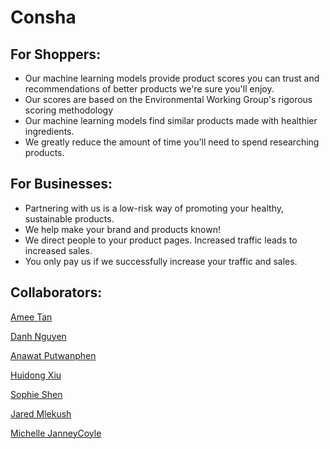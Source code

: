 # Consha

## For Shoppers:

- Our machine learning models provide product scores you can trust and recommendations of better products we're sure you'll enjoy.
- Our scores are based on the Environmental Working Group's rigorous scoring methodology
- Our machine learning models find similar products made with healthier ingredients.
- We greatly reduce the amount of time you'll need to spend researching products.

## For Businesses:
- Partnering with us is a low-risk way of promoting your healthy, sustainable products.
- We help make your brand and products known!
- We direct people to your product pages. Increased traffic leads to increased sales.
- You only pay us if we successfully increase your traffic and sales.



## Collaborators:

[Amee Tan](https://www.linkedin.com/in/ameetan/)

[Danh Nguyen](https://www.linkedin.com/in/danhnguyen01/)

[Anawat Putwanphen](https://www.linkedin.com/in/anawatp/)

[Huidong Xiu](https://www.linkedin.com/in/huidong-xu/)

[Sophie Shen](https://www.linkedin.com/in/sophie-shen/)

[Jared Mlekush](https://www.linkedin.com/in/jaredmlekush/)

[Michelle JanneyCoyle](https://www.linkedin.com/in/michelle-janneycoyle/)

